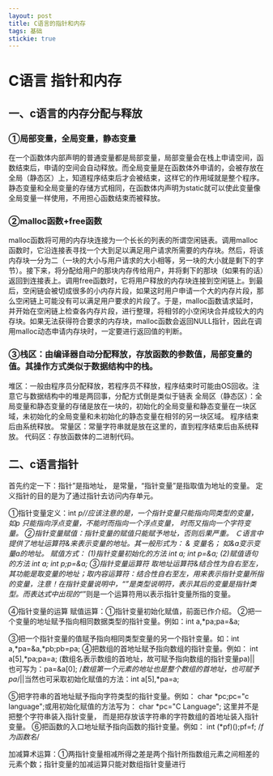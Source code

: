 ```yaml
---
layout: post
title: C语言的指针和内存
tags: 基础
stickie: true
---
```


# C语言 指针和内存

## 一、c语言的内存分配与释放

### ①局部变量，全局变量，静态变量

在一个函数体内部声明的普通变量都是局部变量，局部变量会在栈上申请空间，函数结束后，申请的空间会自动释放。而全局变量是在函数体外申请的，会被存放在全局（静态区）上，知道程序结束后才会被结束，这样它的作用域就是整个程序。静态变量和全局变量的存储方式相同，在函数体内声明为static就可以使此变量像全局变量一样使用，不用担心函数结束而被释放。



### ②malloc函数+free函数

malloc函数将可用的内存块连接为一个长长的列表的所谓空闲链表。调用malloc函数时，它沿连接表寻找一个大到足以满足用户请求所需要的内存块。然后，将该内存块一分为二（一块的大小与用户请求的大小相等，另一块的大小就是剩下的字节）。接下来，将分配给用户的那块内存传给用户，并将剩下的那块（如果有的话）返回到连接表上。调用free函数时，它将用户释放的内存块连接到空闲链上。到最后，空闲链会被切成很多的小内存片段，如果这时用户申请一个大的内存片段，那么空闲链上可能没有可以满足用户要求的片段了。于是，malloc函数请求延时，并开始在空闲链上检查各内存片段，进行整理，将相邻的小空闲块合并成较大的内存块。如果无法获得符合要求的内存块，malloc函数会返回NULL指针，因此在调用malloc动态申请内存块时，一定要进行返回值的判断。

### ③栈区：由编译器自动分配释放，存放函数的参数值，局部变量的值。其操作方式类似于数据结构中的栈。

堆区：一般由程序员分配释放，若程序员不释放，程序结束时可能由OS回收。注意它与数据结构中的堆是两回事，分配方式倒是类似于链表
全局区（静态区）：全局变量和静态变量的存储是放在一块的，初始化的全局变量和静态变量在一块区域，未初始化的全局变量和未初始化的静态变量在相邻的另一块区域。  程序结束后由系统释放。
常量区：常量字符串就是放在这里的，直到程序结束后由系统释放。
代码区：存放函数体的二进制代码。



## 二、c语言指针

首先约定一下：指针”是指地址， 是常量，“指针变量”是指取值为地址的变量。 定义指针的目的是为了通过指针去访问内存单元。

①指针变量定义：int *p//应该注意的是，一个指针变量只能指向同类型的变量，如p 只能指向浮点变量，不能时而指向一个浮点变量， 时而又指向一个字符变量。
②指针变量赋值：指针变量的赋值只能赋予地址，否则后果严重。 Ｃ语言中提供了地址运算符&来表示变量的地址。其一般形式为： & 变量名； 如&a变示变量a的地址。
赋值方式：
(1)指针变量初始化的方法 int a;
int *p=&a;
(2)赋值语句的方法 int a;
int *p;p=&a;
③指针变量运算符
取地址运算符&结合性为自右至左，其功能是取变量的地址；取内容运算符*：结合性自右至左，用来表示指针变量所指的变量，注意！在指针变量说明中，“*”是类型说明符，表示其后的变量是指针类型。而表达式中出现的“*”则是一个运算符用以表示指针变量所指的变量。

④指针变量的运算
赋值运算：①指针变量初始化赋值，前面已作介绍。                                                                                                                ②把一个变量的地址赋予指向相同数据类型的指针变量。例如：int a,*pa;pa=&a; 

③把一个指针变量的值赋予指向相同类型变量的另一个指针变量。如：int a,*pa=&a,*pb;pb=pa;                                               ④把数组的首地址赋予指向数组的指针变量。例如： int a[5],*pa;pa=a; (数组名表示数组的首地址，故可赋予指向数组的指针变量pa)|| 也可写为：pa=&a[0]; /*数组第一个元素的地址也是整个数组的首地址，也可赋予pa*/||当然也可采取初始化赋值的方法：int a[5],*pa=a;                                                        

⑤把字符串的首地址赋予指向字符类型的指针变量。例如： char *pc;pc="c language";或用初始化赋值的方法写为： char *pc="C Language"; 这里并不是把整个字符串装入指针变量， 而是把存放该字符串的字符数组的首地址装入指针变量。             ⑥把函数的入口地址赋予指向函数的指针变量。例如： int (*pf)();pf=f; /*f为函数名*/

加减算术运算：①两指针变量相减所得之差是两个指针所指数组元素之间相差的元素个数；指针变量的加减运算只能对数组指针变量进行
